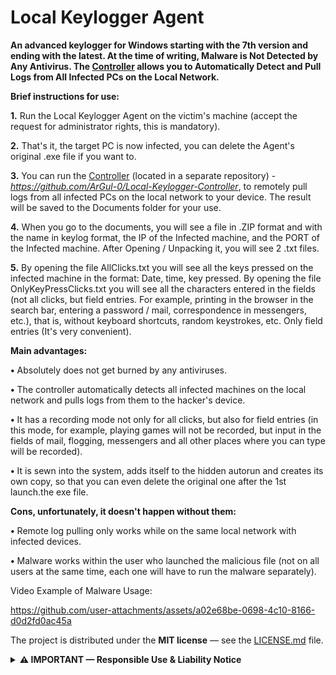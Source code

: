 # Local Keylogger Agent
**An advanced keylogger for Windows starting with the 7th version and ending with the latest. At the time of writing, Malware is Not Detected by Any Antivirus. The [Controller](https://github.com/ArGul-0/Local-Keylogger-Controller) allows you to Automatically Detect and Pull Logs from All Infected PCs on the Local Network.**

**Brief instructions for use:**

**1.** Run the Local Keylogger Agent on the victim's machine (accept the request for administrator rights, this is mandatory).

**2.** That's it, the target PC is now infected, you can delete the Agent's original .exe file if you want to.

**3.** You can run the [Controller](https://github.com/ArGul-0/Local-Keylogger-Controller) (located in a separate repository) - *https://github.com/ArGul-0/Local-Keylogger-Controller*, to remotely pull logs from all infected PCs on the local network to your device. The result will be saved to the Documents folder for your use.

**4.** When you go to the documents, you will see a file in .ZIP format and with the name in keylog format, the IP of the Infected machine, and the PORT of the Infected machine. After Opening / Unpacking it, you will see 2 .txt files.

**5.** By opening the file AllClicks.txt you will see all the keys pressed on the infected machine in the format: Date, time, key pressed. By opening the file OnlyKeyPressClicks.txt you will see all the characters entered in the fields (not all clicks, but field entries. For example, printing in the browser in the search bar, entering a password / mail, correspondence in messengers, etc.), that is, without keyboard shortcuts, random keystrokes, etc. Only field entries (It's very convenient).



**Main advantages:**

**•** Absolutely does not get burned by any antiviruses.

**•** The controller automatically detects all infected machines on the local network and pulls logs from them to the hacker's device.

**•** It has a recording mode not only for all clicks, but also for field entries (in this mode, for example, playing games will not be recorded, but input in the fields of mail, flogging, messengers and all other places where you can type will be recorded).

**•** It is sewn into the system, adds itself to the hidden autorun and creates its own copy, so that you can even delete the original one after the 1st launch.the exe file.

**Cons, unfortunately, it doesn't happen without them:**

**•** Remote log pulling only works while on the same local network with infected devices.

**•** Malware works within the user who launched the malicious file (not on all users at the same time, each one will have to run the malware separately).



Video Example of Malware Usage:

https://github.com/user-attachments/assets/a02e68be-0698-4c10-8166-d0d2fd0ac45a

The project is distributed under the **MIT license** — see the [LICENSE.md](https://github.com/ArGul-0/Local-Keylogger-Agent/blob/master/LICENSE.md) file.
<details>
<summary><strong>⚠️ IMPORTANT — Responsible Use & Liability Notice</strong></summary>

**Purpose.** This repository and its contents were created for **educational**, **research**, and **defensive** cybersecurity purposes only — e.g., for learning, testing in isolated labs, or demonstrating concepts to security professionals.

**Prohibited use.** You must **not** use, deploy, or run any files or tools from this repository against any system, network, or data unless you have **explicit, written permission** from the system owner. Unauthorized use may violate laws and cause serious harm.

**Environment.** Only use these materials in a controlled, offline, or isolated lab environment (e.g., VM with no network or on dedicated test hardware) where you are the authorized owner/operator.

**No warranty / No liability.** The author provides this repository **as-is**, without any warranty. The author **disclaims all responsibility** for any misuse, damage, loss, or legal consequences resulting from use of these materials. Nothing in this notice constitutes legal advice.

**If in doubt.** If you are unsure whether your planned use is permitted or lawful, **do not proceed** and consult appropriate legal counsel or your organization’s security/legal team.



</details>
